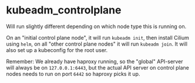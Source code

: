 kubeadm_controlplane
====================

Will run slightly different depending on which node type this is running on.

On an "initial control plane node", it will run `kubeadm init`, then install Cilium using `helm`, on all "other control plane nodes" it will run `kubeadm join`.
It will also set up a kubeconfig for the root user.

Remember: We already have haproxy running, so the "global" API-server will always be on `127.0.0.1:6443`, but the actual API server on control plane nodes needs to run on port `6442` so haproxy picks it up.
